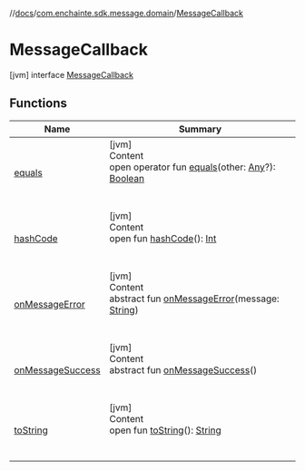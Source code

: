 //[docs](../../index.md)/[com.enchainte.sdk.message.domain](../index.md)/[MessageCallback](index.md)

# MessageCallback

[jvm] interface [MessageCallback](index.md)

## Functions

|  Name|  Summary| 
|---|---|
| <a name="kotlin/Any/equals/#kotlin.Any?/PointingToDeclaration/"></a>[equals](../../com.enchainte.sdk.proof.domain/-proof/-companion/index.md#%5Bkotlin%2FAny%2Fequals%2F%23kotlin.Any%3F%2FPointingToDeclaration%2F%5D%2FFunctions%2F-995256689)| <a name="kotlin/Any/equals/#kotlin.Any?/PointingToDeclaration/"></a>[jvm]  <br>Content  <br>open operator fun [equals](../../com.enchainte.sdk.proof.domain/-proof/-companion/index.md#%5Bkotlin%2FAny%2Fequals%2F%23kotlin.Any%3F%2FPointingToDeclaration%2F%5D%2FFunctions%2F-995256689)(other: [Any](https://kotlinlang.org/api/latest/jvm/stdlib/kotlin/-any/index.html)?): [Boolean](https://kotlinlang.org/api/latest/jvm/stdlib/kotlin/-boolean/index.html)  <br><br><br>
| <a name="kotlin/Any/hashCode/#/PointingToDeclaration/"></a>[hashCode](../../com.enchainte.sdk.proof.domain/-proof/-companion/index.md#%5Bkotlin%2FAny%2FhashCode%2F%23%2FPointingToDeclaration%2F%5D%2FFunctions%2F-995256689)| <a name="kotlin/Any/hashCode/#/PointingToDeclaration/"></a>[jvm]  <br>Content  <br>open fun [hashCode](../../com.enchainte.sdk.proof.domain/-proof/-companion/index.md#%5Bkotlin%2FAny%2FhashCode%2F%23%2FPointingToDeclaration%2F%5D%2FFunctions%2F-995256689)(): [Int](https://kotlinlang.org/api/latest/jvm/stdlib/kotlin/-int/index.html)  <br><br><br>
| <a name="com.enchainte.sdk.message.domain/MessageCallback/onMessageError/#kotlin.String/PointingToDeclaration/"></a>[onMessageError](on-message-error.md)| <a name="com.enchainte.sdk.message.domain/MessageCallback/onMessageError/#kotlin.String/PointingToDeclaration/"></a>[jvm]  <br>Content  <br>abstract fun [onMessageError](on-message-error.md)(message: [String](https://kotlinlang.org/api/latest/jvm/stdlib/kotlin/-string/index.html))  <br><br><br>
| <a name="com.enchainte.sdk.message.domain/MessageCallback/onMessageSuccess/#/PointingToDeclaration/"></a>[onMessageSuccess](on-message-success.md)| <a name="com.enchainte.sdk.message.domain/MessageCallback/onMessageSuccess/#/PointingToDeclaration/"></a>[jvm]  <br>Content  <br>abstract fun [onMessageSuccess](on-message-success.md)()  <br><br><br>
| <a name="kotlin/Any/toString/#/PointingToDeclaration/"></a>[toString](../../com.enchainte.sdk.proof.domain/-proof/-companion/index.md#%5Bkotlin%2FAny%2FtoString%2F%23%2FPointingToDeclaration%2F%5D%2FFunctions%2F-995256689)| <a name="kotlin/Any/toString/#/PointingToDeclaration/"></a>[jvm]  <br>Content  <br>open fun [toString](../../com.enchainte.sdk.proof.domain/-proof/-companion/index.md#%5Bkotlin%2FAny%2FtoString%2F%23%2FPointingToDeclaration%2F%5D%2FFunctions%2F-995256689)(): [String](https://kotlinlang.org/api/latest/jvm/stdlib/kotlin/-string/index.html)  <br><br><br>

